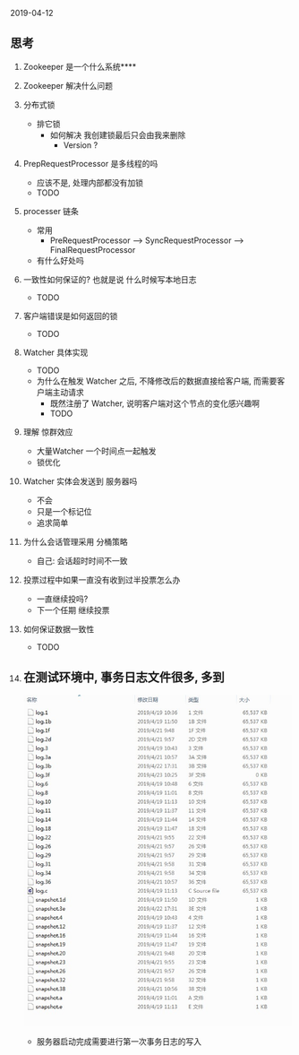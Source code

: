 2019-04-12

## 思考
1. Zookeeper 是一个什么系统****
1. Zookeeper 解决什么问题
1. 分布式锁
    - 排它锁
        - 如何解决 我创建锁最后只会由我来删除
            - Version ? 
2. PrepRequestProcessor 是多线程的吗
    - 应该不是, 处理内部都没有加锁
    - TODO
1. processer 链条
    - 常用
        - PreRequestProcessor --> SyncRequestProcessor --> FinalRequestProcessor
    - 有什么好处吗
1. 一致性如何保证的? 也就是说 什么时候写本地日志
    - TODO
2. 客户端错误是如何返回的锁
    - TODO
3. Watcher 具体实现
    - TODO
    - 为什么在触发 Watcher 之后, 不降修改后的数据直接给客户端, 而需要客户端主动请求
        - 既然注册了 Watcher, 说明客户端对这个节点的变化感兴趣啊
        - TODO
1. 理解 惊群效应 
    - 大量Watcher 一个时间点一起触发
    - 锁优化
1. Watcher 实体会发送到 服务器吗
    - 不会
    - 只是一个标记位
    - 追求简单
1. 为什么会话管理采用 分桶策略
    - 自己: 会话超时时间不一致
1. 投票过程中如果一直没有收到过半投票怎么办
    - 一直继续投吗?
    - 下一个任期 继续投票
1. 如何保证数据一致性
    - TODO
2. 在测试环境中, 事务日志文件很多, 多到
    -
    ![](1.jpg)
    
    - 服务器启动完成需要进行第一次事务日志的写入
    